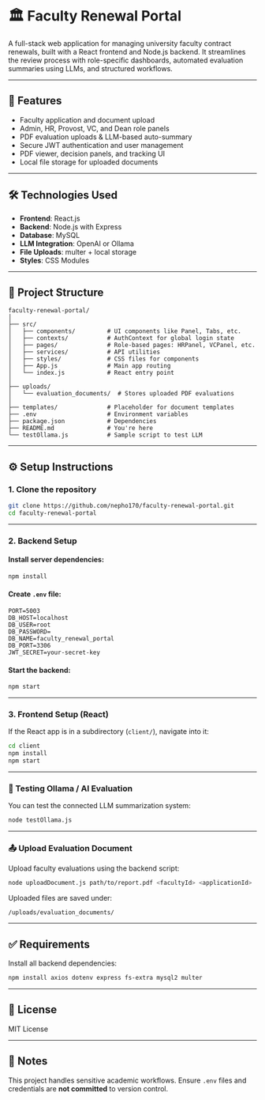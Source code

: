 # 🏛️ Faculty Renewal Portal

A full-stack web application for managing university faculty contract renewals, built with a React frontend and Node.js backend. It streamlines the review process with role-specific dashboards, automated evaluation summaries using LLMs, and structured workflows.

---

## 🚀 Features

- Faculty application and document upload
- Admin, HR, Provost, VC, and Dean role panels
- PDF evaluation uploads & LLM-based auto-summary
- Secure JWT authentication and user management
- PDF viewer, decision panels, and tracking UI
- Local file storage for uploaded documents

---

## 🛠️ Technologies Used

- **Frontend**: React.js
- **Backend**: Node.js with Express
- **Database**: MySQL
- **LLM Integration**: OpenAI or Ollama
- **File Uploads**: multer + local storage
- **Styles**: CSS Modules

---

## 📁 Project Structure

```
faculty-renewal-portal/
│
├── src/
│   ├── components/         # UI components like Panel, Tabs, etc.
│   ├── contexts/           # AuthContext for global login state
│   ├── pages/              # Role-based pages: HRPanel, VCPanel, etc.
│   ├── services/           # API utilities
│   ├── styles/             # CSS files for components
│   ├── App.js              # Main app routing
│   └── index.js            # React entry point
│
├── uploads/
│   └── evaluation_documents/  # Stores uploaded PDF evaluations
│
├── templates/              # Placeholder for document templates
├── .env                    # Environment variables
├── package.json            # Dependencies
├── README.md               # You're here
└── testOllama.js           # Sample script to test LLM
```

---

## ⚙️ Setup Instructions

### 1. Clone the repository
```bash
git clone https://github.com/nepho170/faculty-renewal-portal.git
cd faculty-renewal-portal
```

---

### 2. Backend Setup

#### Install server dependencies:
```bash
npm install
```

#### Create `.env` file:
```env
PORT=5003
DB_HOST=localhost
DB_USER=root
DB_PASSWORD=
DB_NAME=faculty_renewal_portal
DB_PORT=3306
JWT_SECRET=your-secret-key
```

#### Start the backend:
```bash
npm start
```

---

### 3. Frontend Setup (React)

If the React app is in a subdirectory (`client/`), navigate into it:
```bash
cd client
npm install
npm start
```

---

### 🧪 Testing Ollama / AI Evaluation

You can test the connected LLM summarization system:
```bash
node testOllama.js
```

---

### 📤 Upload Evaluation Document

Upload faculty evaluations using the backend script:
```bash
node uploadDocument.js path/to/report.pdf <facultyId> <applicationId>
```

Uploaded files are saved under:
```
/uploads/evaluation_documents/
```

---

## ✅ Requirements

Install all backend dependencies:
```bash
npm install axios dotenv express fs-extra mysql2 multer
```

---

## 📝 License

MIT License

---



## 📌 Notes

This project handles sensitive academic workflows. Ensure `.env` files and credentials are **not committed** to version control.
